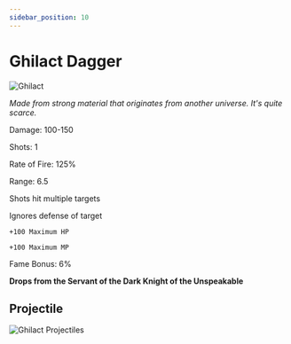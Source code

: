 ```yaml
---
sidebar_position: 10
---
```


# Ghilact Dagger

![Ghilact](https://vwiki.valorserver.com/api/item/picture/ghilact%20dagger)

<i>Made from strong material that originates from another universe. It's quite scarce.</i>

Damage: 100-150

Shots: 1

Rate of Fire: 125%

Range: 6.5

Shots hit multiple targets

Ignores defense of target

    +100 Maximum HP
    
    +100 Maximum MP
    
Fame Bonus: 6%

**Drops from the Servant of the Dark Knight of the Unspeakable**

## Projectile

![Ghilact Projectiles](https://cdn.discordapp.com/attachments/953134990428868629/981727292105580584/ghilact.gif)
